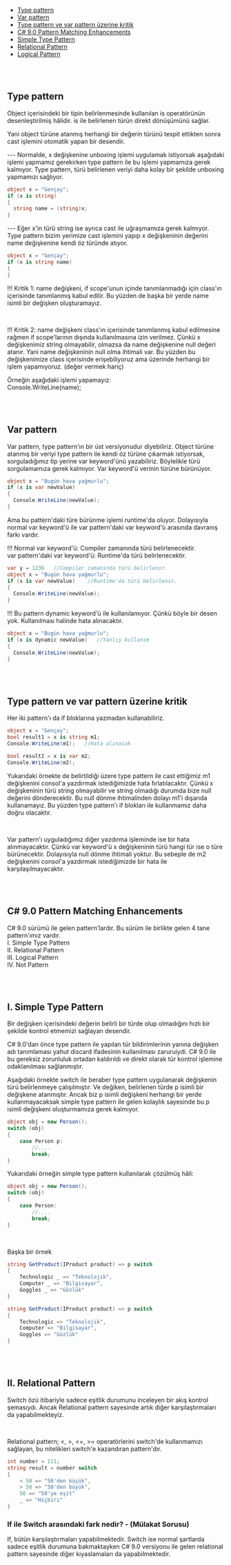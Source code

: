 * <a href="#typepattern">Type pattern</a>
* <a href="#varpattern">Var pattern</a>
* <a href="#typevarpattern">Type pattern ve var pattern üzerine kritik</a>
* <a href="#patternmatching">C# 9.0 Pattern Matching Enhancements</a>
* <a href="#simpletypepattern">Simple Type Pattern</a>
* <a href="#relationalpattern">Relational Pattern</a>
* <a href="#logicalpattern">Logical Pattern</a>

<br><br>


<h2 id="typepattern">Type pattern</h2>
<p>
Object içerisindeki bir tipin belirlenmesinde kullanılan is operatörünün desenleştirilmiş 
hâlidir. is ile belirlenen türün direkt dönüşümünü sağlar.</p>
<p>
Yani object türüne atanmış herhangi bir değerin türünü tespit
ettikten sonra cast işlemini otomatik yapan bir desendir.
</p>
<p>
--- Normalde, x değişkenine unboxing işlemi uygulamak istiyorsak aşağıdaki işlemi yapmamız gerekirken 
type pattern ile bu işlemi yapmamıza gerek kalmıyor. Type pattern, türü belirlenen veriyi
daha kolay bir şekilde unboxing yapmamızı sağlıyor.
</p>

```c#
object x = "Gençay";
if (x is string)
{
  string name = (string)x;
}
```
<p>
--- Eğer x'in türü string ise ayrıca cast ile uğraşmamıza gerek kalmıyor. Type pattern bizim 
yerimize cast işlemini yapıp x değişkeninin değerini name değişkenine kendi öz türünde atıyor.
</p>

```c#
object x = "Gençay";
if (x is string name)
{
}
```

<p>
!!! Kritik 1: name değişkeni, if scope'unun içinde tanımlanmadığı için class'ın içerisinde 
tanımlanmış kabul edilir. Bu yüzden de başka bir yerde name isimli bir değişken oluşturamayız.
</p>
<br>
<p>
!!! Kritik 2: name değişkeni class'ın içerisinde tanımlanmış kabul edilmesine rağmen if scope'larının 
dışında kullanılmasına izin verilmez. Çünkü x değişkenimiz string olmayabilir, olmazsa da name 
değişkenine null değeri atanır. Yani name değişkeninin null olma ihtimali var. Bu yüzden bu değişkenimize
class içerisinde erişebiliyoruz ama üzerinde herhangi bir işlem yapamıyoruz. (değer vermek hariç)
</p>
<p>
Örneğin aşağıdaki işlemi yapamayız: <br>
Console.WriteLine(name);
</p>
<br><br>


<h2 id="varpattern">Var pattern</h2>
<p>
Var pattern, type pattern'ın bir üst versiyonudur diyebiliriz. Object türüne atanmış bir veriyi type 
pattern ile kendi öz türüne çıkarmak istiyorsak, sorguladığımız tip yerine var keyword'ünü yazabiliriz. 
Böylelikle türü sorgulamamıza gerek kalmıyor. Var keyword'ü verinin türüne bürünüyor. 
</p>

```c#
object x = "Bugün hava yağmurlu";
if (x is var newValue)
{
  Console.WriteLine(newValue);
}
```
<p>
Ama bu pattern'daki türe bürünme işlemi runtime'da oluyor. Dolayısıyla normal var keyword'ü ile 
var pattern'daki var keyword'ü arasında davranış farkı vardır.
</p>
<p>
!!! Normal var keyword'ü: Compiler zamanında türü belirlenecektir. <br>
  var pattern'daki var keyword'ü: Runtime'da türü belirlenecektir.
</p>

```c#
var y = 1236   //Compiler zamanında türü belirlenir.
object x = "Bugün hava yağmurlu";
if (x is var newValue)    //Runtime'da türü belirlenir.
{
  Console.WriteLine(newValue);
}
```
<p>
!!! Bu pattern dynamic keyword'ü ile kullanılamıyor. 
Çünkü böyle bir desen yok. Kullanılması halinde hata alınacaktır.
</p>

```c#
object x = "Bugün hava yağmurlu";
if (x is dynamic newValue)   //Yanlış kullanım
{
  Console.WriteLine(newValue); 
}
```
<br><br>


<h2 id="typevarpattern">Type pattern ve var pattern üzerine kritik</h2>
<p>
Her iki pattern'ı da if bloklarına yazmadan kullanabiliriz. 
</p>

```c#
object x = "Gençay";
bool result1 = x is string m1;
Console.WriteLine(m1);   //Hata alınacak

bool result2 = x is var m2;
Console.WriteLine(m2);
```
<p>
Yukarıdaki örnekte de belirtildiği üzere type pattern ile cast ettiğimiz m1 değişkenini consol'a yazdırmak 
istediğimizde hata fırlatılacaktır. Çünkü x değişkeninin türü string olmayabilir ve string olmadığı durumda
bize null değerini dönderecektir. Bu null dönme ihtimalinden dolayı m1'i dışarıda kullanamayız. 
Bu yüzden type pattern'ı if blokları ile kullanmamız daha doğru olacaktır.
</p>
<br>
<p>
Var pattern'ı uyguladığımız diğer yazdırma işleminde ise bir hata alınmayacaktır. Çünkü var keyword'ü 
x değişkeninin türü hangi tür ise o türe bürünecektir. Dolayısıyla null dönme ihtimali yoktur. 
Bu sebeple de m2 değişkenini consol'a yazdırmak istediğimizde bir hata ile karşılaşılmayacaktır.
</p>
<br><br>


<h2 id="patternmatching">C# 9.0 Pattern Matching Enhancements</h2>
<p>
C# 9.0 sürümü ile gelen pattern'lardır. Bu sürüm ile birlikte gelen 4 tane pattern'ımız vardır.<br>
I. Simple Type Pattern <br>
II. Relational Pattern <br>
III. Logical Pattern <br>
IV. Not Pattern <br>
</p>
<br><br>


<h2 id="simpletypepattern">I. Simple Type Pattern</h2>
<p>
Bir değişken içerisindeki değerin belirli bir türde olup olmadığını hızlı bir şekilde kontrol etmemizi sağlayan desendir.
</p>

<p>
C# 9.0'dan önce type pattern ile yapılan tür bildirimlerinin yanına değişken adı tanımlaması yahut discard 
ifadesinin kullanılması zaruruiydi. C# 9.0 ile bu gereksiz zorunluluk ortadan kaldırıldı ve direkt olarak 
tür kontrol işlemine odaklanılması sağlanmıştır.
</p>

<p>
Aşağıdaki örnekte switch ile beraber type pattern uygulanarak değişkenin türü belirlenmeye çalışılmıştır. Ve değiken, 
belirlenen türde p isimli bir değişkene atanmıştır. Ancak biz p isimli değişkeni herhangi bir yerde kullanmayacaksak simple type 
pattern ile gelen kolaylık sayesinde bu p isimli değişkeni oluşturmamıza gerek kalmıyor.
</p>

```c#
object obj = new Person();
switch (obj)
{
    case Person p:
        //....
        break;
}
```
<p>
Yukarıdaki örneğin simple type pattern kullanılarak çözülmüş hâli:
</p>

```c#
object obj = new Person();
switch (obj)
{
    case Person:
        //....
        break;
}
```
<br>
<p>Başka bir örnek</p>

```c#
string GetProduct(IProduct product) => p switch
{
    Technologic _ => "Teknolojik",
    Computer _ => "Bilgisayar",
    Goggles _ => "Gözlük"
}
```

```c#
string GetProduct(IProduct product) => p switch
{
    Technologic => "Teknolojik",
    Computer => "Bilgisayar",
    Goggles => "Gözlük"
}
```
<br><br>


<h2 id="relationalpattern">II. Relational Pattern</h2>
<p>
Switch özü itibariyle sadece eşitlik durumunu inceleyen bir akış kontrol şemasıydı. Ancak Relational 
pattern sayesinde artık diğer karşılaştırmaları da yapabilmekteyiz. 
</p>
<br>
<p>
Relational pattern; <, >, <=, >= operatörlerini switch'de kullanmamızı 
sağlayan, bu nitelikleri switch'e kazandıran pattern'dır.
</p>
  
```c#
int number = 111;
string result = number switch 
{
    < 50 => "50'den küçük",
    > 50 => "50'den büyük",
    50 => "50'ye eşit"
    _ => "Hiçbiri"
}
```
<h3>If ile Switch arasındaki fark nedir? - (Mülakat Sorusu)</h3>
<p>
If, bütün karşılaştırmaları yapabilmektedir. Switch ise normal şartlarda sadece eşitlik durumuna bakmaktayken C# 9.0
versiyonu ile gelen relational pattern sayesinde diğer kıyaslamaları da yapabilmektedir.
</p>
<br><br>
 







